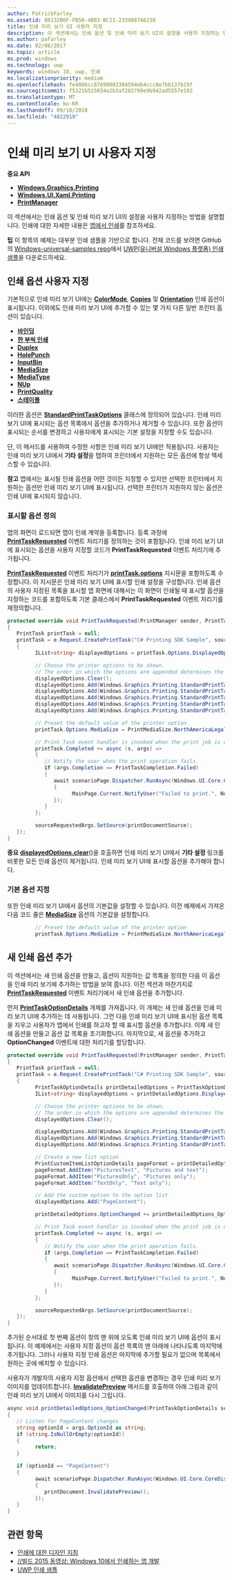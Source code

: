 ```yaml
---
author: PatrickFarley
ms.assetid: 88132B6F-FB50-4B03-BC21-233988746230
title: 인쇄 미리 보기 UI 사용자 지정
description: 이 섹션에서는 인쇄 옵션 및 인쇄 미리 보기 UI의 설정을 사용자 지정하는 방법을 설명합니다.
ms.author: pafarley
ms.date: 02/08/2017
ms.topic: article
ms.prod: windows
ms.technology: uwp
keywords: windows 10, uwp, 인쇄
ms.localizationpriority: medium
ms.openlocfilehash: fe4086cc87699083304594eb4ccc8e7bb137b19f
ms.sourcegitcommit: f5321b525034e2b3af202709e9b942ad5557e193
ms.translationtype: MT
ms.contentlocale: ko-KR
ms.lasthandoff: 09/18/2018
ms.locfileid: "4022919"
---
```

# <a name="customize-the-print-preview-ui"></a>인쇄 미리 보기 UI 사용자 지정



**중요 API**

-   [**Windows.Graphics.Printing**](https://msdn.microsoft.com/library/windows/apps/BR226489)
-   [**Windows.UI.Xaml.Printing**](https://msdn.microsoft.com/library/windows/apps/BR243325)
-   [**PrintManager**](https://msdn.microsoft.com/library/windows/apps/BR226426)

이 섹션에서는 인쇄 옵션 및 인쇄 미리 보기 UI의 설정을 사용자 지정하는 방법을 설명합니다. 인쇄에 대한 자세한 내용은 [앱에서 인쇄](print-from-your-app.md)를 참조하세요.

**팁**  이 항목의 예제는 대부분 인쇄 샘플을 기반으로 합니다. 전체 코드를 보려면 GitHub의 [Windows-universal-samples repo](http://go.microsoft.com/fwlink/p/?LinkId=619979)에서 [UWP(유니버설 Windows 플랫폼) 인쇄 샘플](http://go.microsoft.com/fwlink/p/?LinkId=619984)을 다운로드하세요.

 

## <a name="customize-print-options"></a>인쇄 옵션 사용자 지정

기본적으로 인쇄 미리 보기 UI에는 [**ColorMode**](https://msdn.microsoft.com/library/windows/apps/BR226478), [**Copies**](https://msdn.microsoft.com/library/windows/apps/BR226479) 및 [**Orientation**](https://msdn.microsoft.com/library/windows/apps/BR226486) 인쇄 옵션이 표시됩니다. 이외에도 인쇄 미리 보기 UI에 추가할 수 있는 몇 가지 다른 일반 프린터 옵션이 있습니다.

-   [**바인딩**](https://msdn.microsoft.com/library/windows/apps/BR226476)
-   [**한 부씩 인쇄**](https://msdn.microsoft.com/library/windows/apps/BR226477)
-   [**Duplex**](https://msdn.microsoft.com/library/windows/apps/BR226480)
-   [**HolePunch**](https://msdn.microsoft.com/library/windows/apps/BR226481)
-   [**InputBin**](https://msdn.microsoft.com/library/windows/apps/BR226482)
-   [**MediaSize**](https://msdn.microsoft.com/library/windows/apps/BR226483)
-   [**MediaType**](https://msdn.microsoft.com/library/windows/apps/BR226484)
-   [**NUp**](https://msdn.microsoft.com/library/windows/apps/BR226485)
-   [**PrintQuality**](https://msdn.microsoft.com/library/windows/apps/BR226487)
-   [**스테이플**](https://msdn.microsoft.com/library/windows/apps/BR226488)

이러한 옵션은 [**StandardPrintTaskOptions**](https://msdn.microsoft.com/library/windows/apps/BR226475) 클래스에 정의되어 있습니다. 인쇄 미리 보기 UI에 표시되는 옵션 목록에서 옵션을 추가하거나 제거할 수 있습니다. 또한 옵션이 표시되는 순서를 변경하고 사용자에게 표시되는 기본 설정을 지정할 수도 있습니다.

단, 이 메서드를 사용하여 수정한 사항은 인쇄 미리 보기 UI에만 적용됩니다. 사용자는 인쇄 미리 보기 UI에서 **기타 설정**을 탭하여 프린터에서 지원하는 모든 옵션에 항상 액세스할 수 있습니다.

**참고**  앱에서는 표시될 인쇄 옵션을 어떤 것이든 지정할 수 있지만 선택한 프린터에서 지원하는 옵션만 인쇄 미리 보기 UI에 표시됩니다. 선택한 프린터가 지원하지 않는 옵션은 인쇄 UI에 표시되지 않습니다.

 

### <a name="define-the-options-to-display"></a>표시할 옵션 정의

앱의 화면이 로드되면 앱이 인쇄 계약을 등록합니다. 등록 과정에 [**PrintTaskRequested**](https://msdn.microsoft.com/library/windows/apps/br206597) 이벤트 처리기를 정의하는 것이 포함됩니다. 인쇄 미리 보기 UI에 표시되는 옵션을 사용자 지정할 코드가 **PrintTaskRequested** 이벤트 처리기에 추가됩니다.

[**PrintTaskRequested**](https://msdn.microsoft.com/library/windows/apps/br206597) 이벤트 처리기가 [**printTask.options**](https://msdn.microsoft.com/library/windows/apps/BR226469) 지시문을 포함하도록 수정합니다. 이 지시문은 인쇄 미리 보기 UI에 표시할 인쇄 설정을 구성합니다. 인쇄 옵션의 사용자 지정된 목록을 표시할 앱 화면에 대해서는 이 화면이 인쇄될 때 표시할 옵션을 지정하는 코드를 포함하도록 기본 클래스에서 **PrintTaskRequested** 이벤트 처리기를 재정의합니다.

``` csharp
protected override void PrintTaskRequested(PrintManager sender, PrintTaskRequestedEventArgs e)
{
   PrintTask printTask = null;
   printTask = e.Request.CreatePrintTask("C# Printing SDK Sample", sourceRequestedArgs =>
   {
         IList<string> displayedOptions = printTask.Options.DisplayedOptions;

         // Choose the printer options to be shown.
         // The order in which the options are appended determines the order in which they appear in the UI
         displayedOptions.Clear();
         displayedOptions.Add(Windows.Graphics.Printing.StandardPrintTaskOptions.Copies);
         displayedOptions.Add(Windows.Graphics.Printing.StandardPrintTaskOptions.Orientation);
         displayedOptions.Add(Windows.Graphics.Printing.StandardPrintTaskOptions.MediaSize);
         displayedOptions.Add(Windows.Graphics.Printing.StandardPrintTaskOptions.Collation);
         displayedOptions.Add(Windows.Graphics.Printing.StandardPrintTaskOptions.Duplex);

         // Preset the default value of the printer option
         printTask.Options.MediaSize = PrintMediaSize.NorthAmericaLegal;

         // Print Task event handler is invoked when the print job is completed.
         printTask.Completed += async (s, args) =>
         {
            // Notify the user when the print operation fails.
            if (args.Completion == PrintTaskCompletion.Failed)
            {
               await scenarioPage.Dispatcher.RunAsync(Windows.UI.Core.CoreDispatcherPriority.Normal, () =>
               {
                     MainPage.Current.NotifyUser("Failed to print.", NotifyType.ErrorMessage);
               });
            }
         };

         sourceRequestedArgs.SetSource(printDocumentSource);
   });
}
```

**중요**  [**displayedOptions.clear**](https://msdn.microsoft.com/library/windows/apps/BR226453)()을 호출하면 인쇄 미리 보기 UI에서 **기타 설정** 링크를 비롯한 모든 인쇄 옵션이 제거됩니다. 인쇄 미리 보기 UI에 표시할 옵션을 추가해야 합니다.

### <a name="specify-default-options"></a>기본 옵션 지정

또한 인쇄 미리 보기 UI에서 옵션의 기본값을 설정할 수 있습니다. 이전 예제에서 가져온 다음 코드 줄은 [**MediaSize**](https://msdn.microsoft.com/library/windows/apps/BR226483) 옵션의 기본값을 설정합니다.

``` csharp
         // Preset the default value of the printer option
         printTask.Options.MediaSize = PrintMediaSize.NorthAmericaLegal;
```         

## <a name="add-new-print-options"></a>새 인쇄 옵션 추가

이 섹션에서는 새 인쇄 옵션을 만들고, 옵션이 지원하는 값 목록을 정의한 다음 이 옵션을 인쇄 미리 보기에 추가하는 방법을 보여 줍니다. 이전 섹션과 마찬가지로 [**PrintTaskRequested**](https://msdn.microsoft.com/library/windows/apps/br206597) 이벤트 처리기에서 새 인쇄 옵션을 추가합니다.

먼저 [**PrintTaskOptionDetails**](https://msdn.microsoft.com/library/windows/apps/Hh701256) 개체를 가져옵니다. 이 개체는 새 인쇄 옵션을 인쇄 미리 보기 UI에 추가하는 데 사용됩니다. 그런 다음 인쇄 미리 보기 UI에 표시된 옵션 목록을 지우고 사용자가 앱에서 인쇄를 하고자 할 때 표시할 옵션을 추가합니다. 이제 새 인쇄 옵션을 만들고 옵션 값 목록을 초기화합니다. 마지막으로, 새 옵션을 추가하고 **OptionChanged** 이벤트에 대한 처리기를 할당합니다.

``` csharp
protected override void PrintTaskRequested(PrintManager sender, PrintTaskRequestedEventArgs e)
{
   PrintTask printTask = null;
   printTask = e.Request.CreatePrintTask("C# Printing SDK Sample", sourceRequestedArgs =>
   {
         PrintTaskOptionDetails printDetailedOptions = PrintTaskOptionDetails.GetFromPrintTaskOptions(printTask.Options);
         IList<string> displayedOptions = printDetailedOptions.DisplayedOptions;

         // Choose the printer options to be shown.
         // The order in which the options are appended determines the order in which they appear in the UI
         displayedOptions.Clear();

         displayedOptions.Add(Windows.Graphics.Printing.StandardPrintTaskOptions.Copies);
         displayedOptions.Add(Windows.Graphics.Printing.StandardPrintTaskOptions.Orientation);
         displayedOptions.Add(Windows.Graphics.Printing.StandardPrintTaskOptions.ColorMode);

         // Create a new list option
         PrintCustomItemListOptionDetails pageFormat = printDetailedOptions.CreateItemListOption("PageContent", "Pictures");
         pageFormat.AddItem("PicturesText", "Pictures and text");
         pageFormat.AddItem("PicturesOnly", "Pictures only");
         pageFormat.AddItem("TextOnly", "Text only");

         // Add the custom option to the option list
         displayedOptions.Add("PageContent");

         printDetailedOptions.OptionChanged += printDetailedOptions_OptionChanged;

         // Print Task event handler is invoked when the print job is completed.
         printTask.Completed += async (s, args) =>
         {
            // Notify the user when the print operation fails.
            if (args.Completion == PrintTaskCompletion.Failed)
            {
               await scenarioPage.Dispatcher.RunAsync(Windows.UI.Core.CoreDispatcherPriority.Normal, () =>
               {
                     MainPage.Current.NotifyUser("Failed to print.", NotifyType.ErrorMessage);
               });
            }
         };

         sourceRequestedArgs.SetSource(printDocumentSource);
   });
}
```

추가된 순서대로 첫 번째 옵션이 창의 맨 위에 오도록 인쇄 미리 보기 UI에 옵션이 표시됩니다. 이 예제에서는 사용자 지정 옵션이 옵션 목록의 맨 아래에 나타나도록 마지막에 추가됩니다. 그러나 사용자 지정 인쇄 옵션은 마지막에 추가할 필요가 없으며 목록에서 원하는 곳에 배치할 수 있습니다.

사용자가 개발자의 사용자 지정 옵션에서 선택한 옵션을 변경하는 경우 인쇄 미리 보기 이미지를 업데이트합니다. [**InvalidatePreview**](https://msdn.microsoft.com/library/windows/apps/Hh702146) 메서드를 호출하여 아래 그림과 같이 인쇄 미리 보기 UI에서 이미지를 다시 그립니다.

``` csharp
async void printDetailedOptions_OptionChanged(PrintTaskOptionDetails sender, PrintTaskOptionChangedEventArgs args)
{
   // Listen for PageContent changes
   string optionId = args.OptionId as string;
   if (string.IsNullOrEmpty(optionId))
   {
         return;
   }

   if (optionId == "PageContent")
   {
         await scenarioPage.Dispatcher.RunAsync(Windows.UI.Core.CoreDispatcherPriority.Normal, () =>
         {
            printDocument.InvalidatePreview();
         });
   }
}
```

## <a name="related-topics"></a>관련 항목

* [인쇄에 대한 디자인 지침](https://msdn.microsoft.com/library/windows/apps/Hh868178)
* [//빌드 2015 동영상: Windows 10에서 인쇄하는 앱 개발](https://channel9.msdn.com/Events/Build/2015/2-94)
* [UWP 인쇄 샘플](http://go.microsoft.com/fwlink/p/?LinkId=619984)
